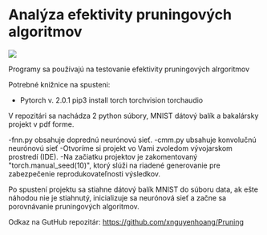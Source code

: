 # Analýza efektivity pruningových algoritmov
![](https://img.shields.io/badge/PyTorch-v.%202.0.1-orange)

Programy sa používajú na testovanie efektivity pruningových alrgoritmov

Potrebné knižnice na spusteni:<br />
- Pytorch v. 2.0.1  pip3 install torch torchvision torchaudio

V repozitári sa nachádza 2 python súbory, MNIST dátový balík a bakalársky projekt v pdf forme.

-fnn.py obsahuje doprednú neurónovú sieť.
-cmm.py ubsahuje konvolučnú neurónovú sieť
-Otvoríme si projekt vo Vami zvoledom vývojarskom prostredí (IDE).
-Na začiatku projektov je zakomentovaný "torch.manual_seed(10)", ktorý slúži na riadené generovanie pre zabezpečenie reprodukovateľnosti výsledkov.

Po spustení projektu sa stiahne dátový balík MNIST do súboru data, ak ešte náhodou nie je stiahnutý, inicializuje sa neurónová sieť a začne sa porovnávanie pruningových algoritmov.

Odkaz na GutHub repozitár: https://github.com/xnguyenhoang/Pruning
